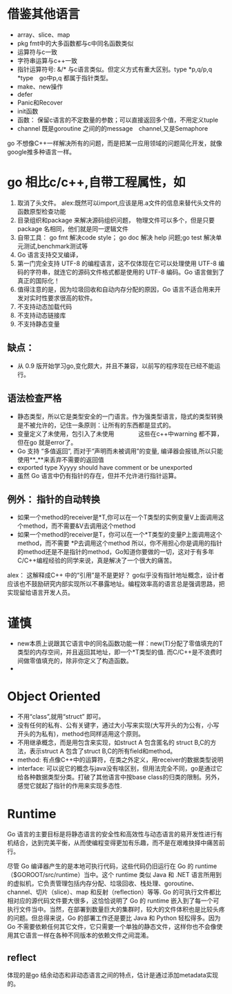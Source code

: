 # 借鉴其他语言
* array、slice、map
* pkg fmt中的大多函数都与c中同名函数类似
* 运算符与c一致
* 字符串运算与c++一致
* 指针运算符号: &/* 与c语言类似。但定义方式有重大区别。type *p,q/p,q *type　go中p,q 都属于指针类型。 
* make、new操作
* defer
* Panic和Recover
* init函数
* 函数： 保留c语言的不定数量的参数；可以直接返回多个值，不用定义tuple
* channel 既是goroutine 之间的的message　channel,又是Semaphore

go 不想像C++一样解决所有的问题，而是把某一应用领域的问题简化开发，就像google推多种语言一样。

# go 相比c/c++,自带工程属性，如
1. 取消了头文件。 alex:既然可以import,应该是用.a文件的信息来替代头文件的函数原型检查功能
2. 目录组织和package 来解决源码组织问题， 物理文件可以多个，但是只要package 名相同，他们就是同一逻辑文件
3. 自带工具： go fmt 解决code style；  go doc 解决 help 问题;go test 解决单元测试,benchmark测试等
4. Go 语言支持交叉编译，
5. 第一门完全支持 UTF-8 的编程语言，这不仅体现在它可以处理使用 UTF-8 编码的字符串，就连它的源码文件格式都是使用的 UTF-8 编码。Go 语言做到了真正的国际化！
6. 值得注意的是，因为垃圾回收和自动内存分配的原因，Go 语言不适合用来开发对实时性要求很高的软件。
7. 不支持动态加载代码
8. 不支持动态链接库
9. 不支持静态变量


## 缺点：
* 从 0.9 版开始学习go,变化颇大，并且不兼容，以前写的程序现在已经不能运行。

## 语法检查严格
* 静态类型，所以它是类型安全的一门语言。作为强类型语言，隐式的类型转换是不被允许的，记住一条原则：让所有的东西都是显式的。
* 变量定义了未使用，包引入了未使用　　　　这些在c++中warning 都不算，但在go 就是error了。
* Go 支持 “多值返回”, 而对于“声明而未被调用”的变量, 编译器会报错,所以只能使用**_**来丢弃不需要的返回值
* exported type Xyyyy should have comment or be unexported
* 虽然 Go 语言中仍有指针的存在，但并不允许进行指针运算。

## 例外： 指针的自动转换
* 如果一个method的receiver是*T,你可以在一个T类型的实例变量V上面调用这个method，而不需要&V去调用这个method
* 如果一个method的receiver是T，你可以在一个*T类型的变量P上面调用这个method，而不需要 *P去调用这个method
所以，你不用担心你是调用的指针的method还是不是指针的method，Go知道你要做的一切，这对于有多年C/C++编程经验的同学来说，真是解决了一个很大的痛苦。

alex： 这解释成C++ 中的“引用”是不是更好？ go似乎没有指针地址概念，设计者应该也不鼓励研究内部实现所以不暴露地址。编程效率高的语言总是强调思路，把实现留给语言开发人员。

# 谨慎
* new本质上说跟其它语言中的同名函数功能一样：new(T)分配了零值填充的T类型的内存空间，并且返回其地址，即一个*T类型的值. 而C/C++是不浪费时间做零值填充的，除非你定义了构造函数。
*
 

# Object Oriented
* 不用“class”,就用“struct” 即可。
* 没有任何的私有、公有关键字，通过大小写来实现(大写开头的为公有，小写开头的为私有)，method也同样适用这个原则。
* 不用继承概念，而是用包含来实现，如struct A 包含匿名的 struct B,C的方法，表示struct A 包含了struct B,C的所有field和method。
* method: 有点像C++中的运算符，在类之外定义，用receiver的数据类型说明
* interface: 可以说它的概念与java没有啥区别，但用法完全不同，go是通过它给各种数据类型分类。打破了其他语言中按base class的归类的限制。另外，感觉它就起了指针的作用来实现多态性.
  

# Runtime
Go 语言的主要目标是将静态语言的安全性和高效性与动态语言的易开发性进行有机结合，达到完美平衡，从而使编程变得更加有乐趣，而不是在艰难抉择中痛苦前行。

尽管 Go 编译器产生的是本地可执行代码，这些代码仍旧运行在 Go 的 runtime（$GOROOT/src/runtime）当中。这个 runtime 类似 Java 和 .NET 语言所用到的虚拟机，它负责管理包括内存分配、垃圾回收、栈处理、goroutine、channel、切片（slice）、map 和反射（reflection）等等.
Go 的可执行文件都比相对应的源代码文件要大很多，这恰恰说明了 Go 的 runtime 嵌入到了每一个可执行文件当中。当然，在部署到数量巨大的集群时，较大的文件体积也是比较头疼的问题。但总得来说，Go 的部署工作还是要比 Java 和 Python 轻松得多。因为 Go 不需要依赖任何其它文件，它只需要一个单独的静态文件，这样你也不会像使用其它语言一样在各种不同版本的依赖文件之间混淆。
## reflect
体现的是go 结余动态和非动态语言之间的特点，估计是通过添加metadata实现的。
